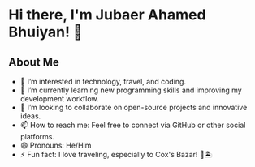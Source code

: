 # Hi there, I'm Jubaer Ahamed Bhuiyan! 👋

## About Me
- 👀 I’m interested in technology, travel, and coding.
- 🌱 I’m currently learning new programming skills and improving my development workflow.
- 💞️ I’m looking to collaborate on open-source projects and innovative ideas.
- 📫 How to reach me: Feel free to connect via GitHub or other social platforms.
- 😄 Pronouns: He/Him
- ⚡ Fun fact: I love traveling, especially to Cox's Bazar! 🌊🏝️

<!---
jubaer-bhuiyan/jubaer-bhuiyan is a ✨ special ✨ repository because its `README.md` (this file) appears on your GitHub profile.
You can click the Preview link to take a look at your changes.
--->

